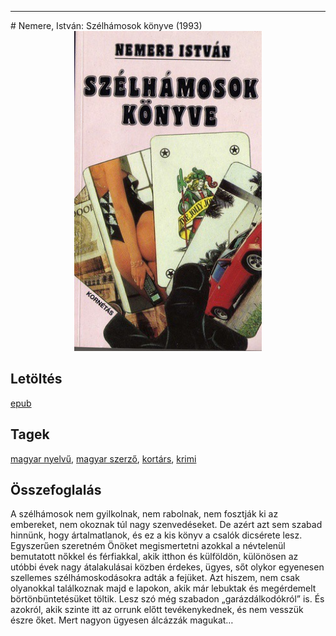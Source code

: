 <hr/>
# <a name="id_1015">Nemere, István: Szélhámosok könyve (1993)</a>
<center><img src="https://github.com/BercziSandor/calibre_lib/raw/main/main/Nemere%2C%20Istvan/Szelhamosok%20konyve%20%281015%29/cover.jpg" alt="cover" width="300"/></center>

## Letöltés
[epub](https://github.com/BercziSandor/calibre_lib/raw/main/main/Nemere%2C%20Istvan/Szelhamosok%20konyve%20%281015%29/Szelhamosok%20konyve%20-%20Nemere%2C%20Istvan.epub)

## Tagek
[magyar nyelvű](https://github.com/berczisandor/calibre_lib/blob/main/main/_tags/magyar%20nyelv%c5%b1.md), [magyar szerző](https://github.com/berczisandor/calibre_lib/blob/main/main/_tags/magyar%20szerz%c5%91.md), [kortárs](https://github.com/berczisandor/calibre_lib/blob/main/main/_tags/kort%c3%a1rs.md), [krimi](https://github.com/berczisandor/calibre_lib/blob/main/main/_tags/krimi.md)

## Összefoglalás
<p class="description">A szélhámosok nem gyilkolnak, nem rabolnak, nem fosztják ki az embereket, nem okoznak túl nagy szenvedéseket. De azért azt sem szabad hinnünk, hogy ártalmatlanok, és ez a kis könyv a csalók dicsérete lesz. Egyszerűen szeretném Önöket megismertetni azokkal a névtelenül bemutatott nőkkel és férfiakkal, akik itthon és külföldön, különösen az utóbbi évek nagy átalakulásai közben érdekes, ügyes, sőt olykor egyenesen szellemes szélhámoskodásokra adták a fejüket. Azt hiszem, nem csak olyanokkal találkoznak majd e lapokon, akik már lebuktak és megérdemelt börtönbüntetésüket töltik. Lesz szó még szabadon „garázdálkodókról” is. És azokról, akik szinte itt az orrunk előtt tevékenykednek, és nem vesszük észre őket. Mert nagyon ügyesen álcázzák magukat…</p>


